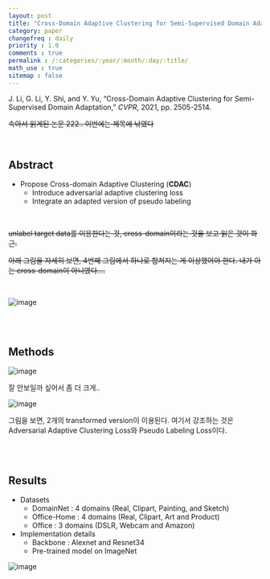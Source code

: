 ```yaml
---
layout: post
title: "Cross-Domain Adaptive Clustering for Semi-Supervised Domain Adaptation"
category: paper
changefreq : daily
priority : 1.0
comments : true
permalink : /:categories/:year/:month/:day/:title/
math_use : true
sitemap : false
---
```


J. Li, G. Li, Y. Shi, and Y. Yu, “Cross-Domain Adaptive Clustering for Semi-Supervised Domain Adaptation,” *CVPR*, 2021, pp. 2505-2514.

~~속아서 읽게된 논문 222.. 이번에는 제목에 낚였다~~

<br>

## Abstract

- Propose Cross-domain Adaptive Clustering (**CDAC**)
  - Introduce adversarial adaptive clustering loss
  - Integrate an adapted version of pseudo labeling

<br>

~~unlabel target data를 이용한다는 것, cross-domain이라는 것을 보고 읽은 것이 화근.~~

~~아래 그림을 자세히 보면, 4번째 그림에서 하나로 합쳐지는 게 이상했어야 한다. 내가 아는 cross-domain이 아니였다....~~

<br>

![image](https://user-images.githubusercontent.com/85778937/135720931-15db138f-d7cb-4018-8ec5-77341531c7bf.png)

<br>

<br>

## Methods

![image](https://user-images.githubusercontent.com/85778937/135720946-34c2edbc-e146-439d-848a-ee1addd4ce9e.png)

잘 안보일까 싶어서 좀 더 크게..

![image](https://user-images.githubusercontent.com/85778937/135721030-27f74801-1b8c-42e8-b0a6-522f0339f4b4.png)

그림을 보면, 2개의 transformed version이 이용된다. 여기서 강조하는 것은 Adversarial Adaptive Clustering Loss와 Pseudo Labeling Loss이다. 

<br>

<br>

## Results

- Datasets
  - DomainNet : 4 domains (Real, Clipart, Painting, and Sketch)
  - Office-Home : 4 domains (Real, Clipart, Art and Product)
  - Office : 3 domains (DSLR, Webcam and Amazon)
- Implementation details
  - Backbone : Alexnet and Resnet34
  - Pre-trained model on ImageNet

![image](https://user-images.githubusercontent.com/85778937/135720981-998d6902-1f4c-4f2a-ac40-be2d9158beac.png)
